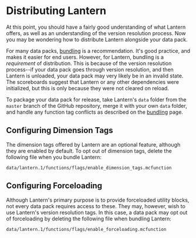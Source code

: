 # Distributing Lantern

At this point, you should have a fairly good understanding of what Lantern
offers, as well as an understanding of the version resolution process. Now you
may be wondering how to distribute Lantern alongside your data pack.

For many data packs, [bundling] is a recommendation. It's good practice, and
makes it easier for end users. However, for Lantern, bundling is a *requirement*
of distribution. This is because of the version resolution process--if your data
pack goes through version resolution, and then Lantern is unloaded, your data
pack may very likely be in an invalid state. The scoreboards suggest that
Lantern or any other dependencies were initialized, but this is only because
they were not cleared on reload.

To package your data pack for release, take Lantern's `data` folder from the
`master` branch of the GitHub repository, merge it with your own `data` folder,
and handle any function tag conflicts as described on the [bundling] page.

## Configuring Dimension Tags

The dimension tags offered by Lantern are an optional feature, although they are
enabled by default. To opt out of dimension tags, delete the following file when
you bundle Lantern:

```text
data/lantern.1/functions/flags/enable_dimension_tags.mcfunction
```

## Configuring Forceloading

Although Lantern's primary purpose is to provide forceloaded utility blocks, not
every data pack requires access to these. They may, however, wish to use
Lantern's version resolution tags. In this case, a data pack may opt out of
forceloading by deleting the following file when bundling Lantern:

```text
data/lantern.1/functions/flags/enable_forceloading.mcfunction
```

[bundling]: https://lanternmc.com/docs/05-02-bundling/
